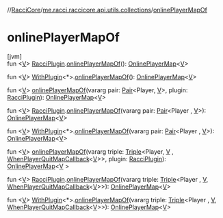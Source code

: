 //[RacciCore](../../index.md)/[me.racci.raccicore.api.utils.collections](index.md)/[onlinePlayerMapOf](online-player-map-of.md)

# onlinePlayerMapOf

[jvm]\
fun &lt;[V](online-player-map-of.md)&gt; [RacciPlugin](../me.racci.raccicore.api.plugin/-racci-plugin/index.md).[onlinePlayerMapOf](online-player-map-of.md)(): [OnlinePlayerMap](-online-player-map/index.md)&lt;[V](online-player-map-of.md)&gt;

fun &lt;[V](online-player-map-of.md)&gt; [WithPlugin](../me.racci.raccicore.api.extensions/-with-plugin/index.md)&lt;*&gt;.[onlinePlayerMapOf](online-player-map-of.md)(): [OnlinePlayerMap](-online-player-map/index.md)&lt;[V](online-player-map-of.md)&gt;

fun &lt;[V](online-player-map-of.md)&gt; [onlinePlayerMapOf](online-player-map-of.md)(vararg pair: [Pair](https://kotlinlang.org/api/latest/jvm/stdlib/kotlin/-pair/index.html)&lt;Player, [V](online-player-map-of.md)&gt;,
plugin: [RacciPlugin](../me.racci.raccicore.api.plugin/-racci-plugin/index.md)): [OnlinePlayerMap](-online-player-map/index.md)&lt;[V](online-player-map-of.md)&gt;

fun &lt;[V](online-player-map-of.md)&gt; [RacciPlugin](../me.racci.raccicore.api.plugin/-racci-plugin/index.md).[onlinePlayerMapOf](online-player-map-of.md)(vararg pair: [Pair](https://kotlinlang.org/api/latest/jvm/stdlib/kotlin/-pair/index.html)&lt;Player
, [V](online-player-map-of.md)&gt;): [OnlinePlayerMap](-online-player-map/index.md)&lt;[V](online-player-map-of.md)&gt;

fun &lt;[V](online-player-map-of.md)&gt; [WithPlugin](../me.racci.raccicore.api.extensions/-with-plugin/index.md)&lt;*&gt;.[onlinePlayerMapOf](online-player-map-of.md)(vararg pair: [Pair](https://kotlinlang.org/api/latest/jvm/stdlib/kotlin/-pair/index.html)&lt;Player
, [V](online-player-map-of.md)&gt;): [OnlinePlayerMap](-online-player-map/index.md)&lt;[V](online-player-map-of.md)&gt;

fun &lt;[V](online-player-map-of.md)&gt; [onlinePlayerMapOf](online-player-map-of.md)(vararg triple: [Triple](https://kotlinlang.org/api/latest/jvm/stdlib/kotlin/-triple/index.html)&lt;Player, [V](online-player-map-of.md)
, [WhenPlayerQuitMapCallback](index.md#1280050212%2FClasslikes%2F-1216412040)&lt;[V](online-player-map-of.md)&gt;&gt;, plugin: [RacciPlugin](../me.racci.raccicore.api.plugin/-racci-plugin/index.md)): [OnlinePlayerMap](-online-player-map/index.md)&lt;[V](online-player-map-of.md)
&gt;

fun &lt;[V](online-player-map-of.md)&gt; [RacciPlugin](../me.racci.raccicore.api.plugin/-racci-plugin/index.md).[onlinePlayerMapOf](online-player-map-of.md)(vararg triple: [Triple](https://kotlinlang.org/api/latest/jvm/stdlib/kotlin/-triple/index.html)&lt;Player
, [V](online-player-map-of.md), [WhenPlayerQuitMapCallback](index.md#1280050212%2FClasslikes%2F-1216412040)&lt;[V](online-player-map-of.md)&gt;&gt;): [OnlinePlayerMap](-online-player-map/index.md)&lt;[V](online-player-map-of.md)&gt;

fun &lt;[V](online-player-map-of.md)&gt; [WithPlugin](../me.racci.raccicore.api.extensions/-with-plugin/index.md)&lt;*&gt;.[onlinePlayerMapOf](online-player-map-of.md)(vararg triple: [Triple](https://kotlinlang.org/api/latest/jvm/stdlib/kotlin/-triple/index.html)&lt;Player
, [V](online-player-map-of.md), [WhenPlayerQuitMapCallback](index.md#1280050212%2FClasslikes%2F-1216412040)&lt;[V](online-player-map-of.md)&gt;&gt;): [OnlinePlayerMap](-online-player-map/index.md)&lt;[V](online-player-map-of.md)&gt;
